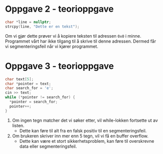# Oppgave 2 - teorioppgave

```c++
char *line = nullptr;
strcpy(line, "Dette er en tekst");
```

Om vi gjør dette prøver vi å kopiere teksten til adressen `0x0` i minne.
Programmet vårt har ikke tilgang til å skrive til denne adressen.
Dermed får vi segmenteringsfeil når vi kjører programmet.

# Oppgave 3 - teorioppgave
```c++
char text[5];
char *pointer = text;
char search_for = 'e';
cin >> text;
while (*pointer != search_for) {
  *pointer = search_for;
  pointer++;
}
```
1. Om ingen tegn matcher det vi søker etter, vil while-lokken fortsette ut av listen.
   - Dette kan føre til alt fra en falsk positiv til en segmenteringsfeil.
2. Om brukeren skriver inn mer enn 5 tegn, vil vi få en buffer overflow.
   - Dette kan være et stort sikkerhetsproblem, kan føre til overskrevne data eller segmenteringsfeil.
